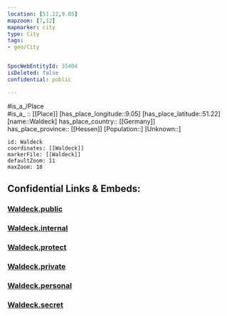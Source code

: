 ```yaml
---
location: [51.22,9.05] 
mapzoom: [7,12] 
mapmarker: city 
type: City
tags:
- geo/City


SpocWebEntityId: 35404
isDeleted: false
confidential: public

---
```

#is_a_/Place  
#is_a_ :: [[Place]] 
[has_place_longitude::9.05] 
[has_place_latitude::51.22] 
[name::Waldeck] 
has_place_country:: [[Germany]]  
has_place_province:: [[Hessen]] 
[Population::] 
[Unknown::] 


```leaflet
id: Waldeck
coordinates: [[Waldeck]] 
markerFile: [[Waldeck]] 
defaultZoom: 11 
maxZoom: 18
```


## Confidential Links & Embeds: 

### [Waldeck.public](/_public/\Earth\Continent\Europe\Europe~Central\Germany\Germany~West\Hessen\counties~Hessen\Waldeck-Frankenberg\cities~Waldeck-FrankenbgWaldeck.public.md) 

### [Waldeck.internal](/_internal/\Earth\Continent\Europe\Europe~Central\Germany\Germany~West\Hessen\counties~Hessen\Waldeck-Frankenberg\cities~Waldeck-FrankenbgWaldeck.internal.md) 

### [Waldeck.protect](/_protect/\Earth\Continent\Europe\Europe~Central\Germany\Germany~West\Hessen\counties~Hessen\Waldeck-Frankenberg\cities~Waldeck-FrankenbgWaldeck.protect.md) 

### [Waldeck.private](/_private/\Earth\Continent\Europe\Europe~Central\Germany\Germany~West\Hessen\counties~Hessen\Waldeck-Frankenberg\cities~Waldeck-FrankenbgWaldeck.private.md) 

### [Waldeck.personal](/_personal/\Earth\Continent\Europe\Europe~Central\Germany\Germany~West\Hessen\counties~Hessen\Waldeck-Frankenberg\cities~Waldeck-FrankenbgWaldeck.personal.md) 

### [Waldeck.secret](/_secret/\Earth\Continent\Europe\Europe~Central\Germany\Germany~West\Hessen\counties~Hessen\Waldeck-Frankenberg\cities~Waldeck-FrankenbgWaldeck.secret.md)

